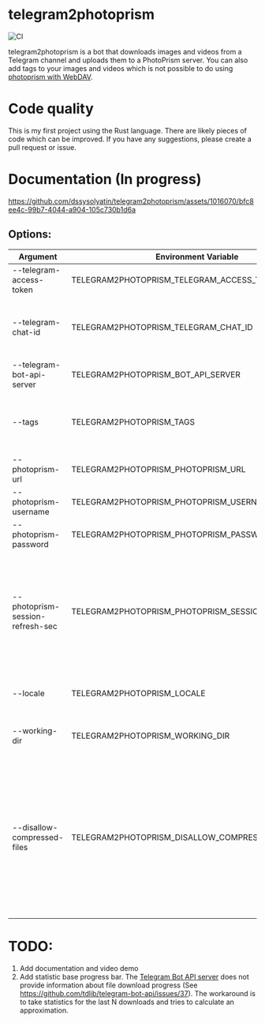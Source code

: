 # telegram2photoprism

![CI](https://github.com/dssysolyatin/telegram2photoprism/actions/workflows/ci.yml/badge.svg)

telegram2photoprism is a bot that downloads images and videos from a Telegram channel and uploads them to a PhotoPrism
server. You can also add tags to your images and videos which is not possible to do
using [photoprism with WebDAV](https://docs.photoprism.app/user-guide/sync/webdav/).

# Code quality

This is my first project using the Rust language.
There are likely pieces of code which can be improved.
If you have any suggestions, please create a pull request or issue.

# Documentation (In progress)

https://github.com/dssysolyatin/telegram2photoprism/assets/1016070/bfc8ee4c-99b7-4044-a904-105c730b1d6a

## Options:

| Argument                         | Environment Variable                               | Default Value            | Description                                                                                                                                                                  |
|----------------------------------|----------------------------------------------------|--------------------------|------------------------------------------------------------------------------------------------------------------------------------------------------------------------------|
| --telegram-access-token          | TELEGRAM2PHOTOPRISM_TELEGRAM_ACCESS_TOKEN          |                          | Telegram bot access token.                                                                                                                                                   |
| --telegram-chat-id               | TELEGRAM2PHOTOPRISM_TELEGRAM_CHAT_ID               |                          | Telegram chat ID from where photos will be downloaded.                                                                                                                       |
| --telegram-bot-api-server        | TELEGRAM2PHOTOPRISM_BOT_API_SERVER                 | https://api.telegram.org | Telegram bot API server.                                                                                                                                                     |
| --tags                           | TELEGRAM2PHOTOPRISM_TAGS                           |                          | Tags from which the user will choose tags for the photo.                                                                                                                     |
| --photoprism-url                 | TELEGRAM2PHOTOPRISM_PHOTOPRISM_URL                 |                          | PhotoPrism URL.                                                                                                                                                              |
| --photoprism-username            | TELEGRAM2PHOTOPRISM_PHOTOPRISM_USERNAME            |                          | PhotoPrism username.                                                                                                                                                         |
| --photoprism-password            | TELEGRAM2PHOTOPRISM_PHOTOPRISM_PASSWORD            |                          | PhotoPrism password.                                                                                                                                                         |
| --photoprism-session-refresh-sec | TELEGRAM2PHOTOPRISM_PHOTOPRISM_SESSION_REFRESH_SEC | 86400                    | Number of seconds after which the bot should obtain a new X-SESSION-ID using the username and password.                                                                      |
| --locale                         | TELEGRAM2PHOTOPRISM_LOCALE                         | en                       | Locale (possible values: en, ru).                                                                                                                                            |
| --working-dir                    | TELEGRAM2PHOTOPRISM_WORKING_DIR                    |                          | Directory for temporary downloaded files.                                                                                                                                    |
| --disallow-compressed-files      | TELEGRAM2PHOTOPRISM_DISALLOW_COMPRESSED_FILES      |                          | By default, Telegram compresses videos and images if they are not attached as files. This option prohibits the bot from uploading compressed files to the PhotoPrism server. |

# TODO:

1. Add documentation and video demo
2. Add statistic base progress bar. The [Telegram Bot API server](https://github.com/tdlib/telegram-bot-api) does not
   provide information about file download progress (See https://github.com/tdlib/telegram-bot-api/issues/37).
   The workaround is to take statistics for the last N downloads and tries to calculate an approximation. 
